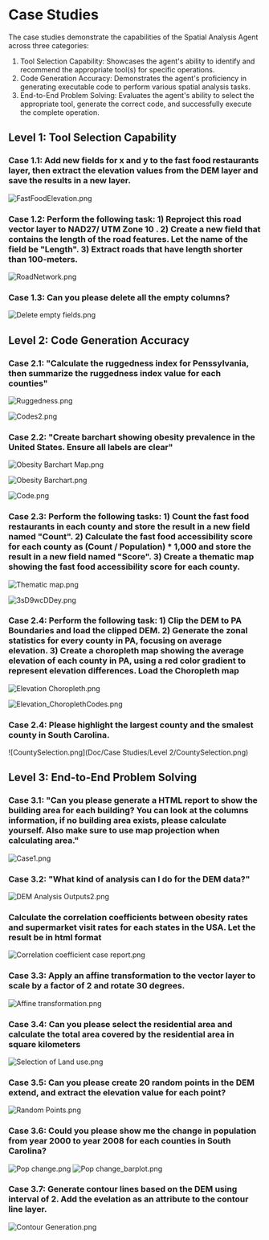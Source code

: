 # Case Studies
The case studies demonstrate the capabilities of the Spatial Analysis Agent across three categories:

1. Tool Selection Capability: Showcases the agent's ability to identify and recommend the appropriate tool(s) for specific operations.
2. Code Generation Accuracy: Demonstrates the agent's proficiency in generating executable code to perform various spatial analysis tasks.
3. End-to-End Problem Solving: Evaluates the agent's ability to select the appropriate tool, generate the correct code, and successfully execute the complete operation.

## Level 1: Tool Selection Capability
### Case 1.1: Add new fields for x and y to the fast food restaurants layer, then extract the elevation values from the DEM layer and save the results in a new layer.

![FastFoodElevation.png](Doc%2FCase%20Studies%2FLevel%201%2FPA%20DEM%20and%20Fast%20foods%2FFastFoodElevation.png)

### Case 1.2: Perform the following task: 1) Reproject this road vector layer to NAD27/ UTM Zone 10 . 2) Create a new field that contains the length of the road features. Let the name of the field be "Length". 3) Extract roads that have length shorter than 100-meters.

![RoadNetwork.png](Doc%2FCase%20Studies%2FLevel%201%2FRoadNetwork%2FRoadNetwork.png)

### Case 1.3: Can you please delete all the empty columns?

![Delete empty fields.png](Doc%2FCase%20Studies%2FLevel%201%2FData%20processing%2FDelete%20empty%20fields.png)

## Level 2: Code Generation Accuracy
### Case 2.1: "Calculate the ruggedness index for Penssylvania, then summarize the ruggedness index value for each counties"

![Ruggedness.png](Doc%2FCase%20Studies%2FLevel%202%2FRuggedness%2FRuggedness.png)

![Codes2.png](Doc%2FCase%20Studies%2FLevel%202%2FRuggedness%2FCodes2.png)


### Case 2.2: "Create barchart showing obesity prevalence in the United States. Ensure all labels are clear"

![Obesity Barchart Map.png](Doc%2FCase%20Studies%2FLevel%202%2FObesity%20Barchart%2FObesity%20Barchart%20Map.png)

![Obesity Barchart.png](Doc%2FCase%20Studies%2FLevel%202%2FObesity%20Barchart%2FObesity%20Barchart.png)

![Code.png](Doc%2FCase%20Studies%2FLevel%202%2FObesity%20Barchart%2FCode.png)


### Case 2.3: Perform the following tasks: 1) Count the fast food restaurants in each county and store the result in a new field named "Count". 2) Calculate the fast food accessibility score for each county as (Count / Population) * 1,000 and store the result in a new field named "Score". 3) Create a thematic map showing the fast food accessibility score for each county. 

![Thematic map.png](Doc%2FCase%20Studies%2FLevel%202%2FObesity%20Score%20and%20fast%20food%2FThematic%20map.png)

![3sD9wcDDey.png](Doc%2FCase%20Studies%2FLevel%202%2FObesity%20Score%20and%20fast%20food%2F3sD9wcDDey.png)

### Case 2.4: Perform the following task: 1) Clip the DEM to PA Boundaries and load the clipped DEM. 2) Generate the zonal statistics for every county in PA, focusing on average elevation. 3) Create a choropleth map showing the average elevation of each county in PA, using a red color gradient to represent elevation differences. Load the Choropleth map
![Elevation Choropleth.png](Doc%2FCase%20Studies%2FLevel%202%2FElevation%20Choropleth%2FElevation%20Choropleth.png)

![Elevation_ChoroplethCodes.png](Doc%2FCase%20Studies%2FLevel%202%2FElevation%20Choropleth%2FElevation_ChoroplethCodes.png)

### Case 2.4: Please highlight the largest county and the smalest county in South Carolina.
![CountySelection.png](Doc/Case Studies/Level 2/CountySelection.png)


## Level 3: End-to-End Problem Solving

### Case 3.1: "Can you please generate a HTML report to show the building area for each building? You can look at the columns information, if no building area exists, please calculate yourself. Also make sure to use map projection when calculating area."

![Case1.png](Doc%2FCase%20Studies%2FLevel%203%2FCase1.png)

### Case 3.2: "What kind of analysis can I do for the DEM data?"
![DEM Analysis Outputs2.png](Doc%2FCase%20Studies%2FLevel%203%2FDEM%20Analysis%2FDEM%20Analysis%20Outputs2.png)

### Calculate the correlation coefficients between obesity rates and supermarket visit rates for each states in the USA. Let the result be in html format

![Correlation coefficient case report.png](Doc%2FCase%20Studies%2FLevel%203%2FCorrelation%20Coefficient%2FCorrelation%20coefficient%20case%20report.png)

### Case 3.3: Apply an affine transformation to the vector layer to scale by a factor of 2 and rotate 30 degrees.

![Affine transformation.png](Doc%2FCase%20Studies%2FLevel%202%2FAffine%20Transformation%2FAffine%20transformation.png)

### Case 3.4: Can you please select the residential area and calculate the total area covered by the residential area in square kilometers

![Selection of Land use.png](Doc%2FCase%20Studies%2FLevel%203%2FSelection%20of%20Land%20use.png)

### Case 3.5: Can you please create 20 random points in the DEM extend, and extract the elevation value for each point?

![Random Points.png](Doc%2FCase%20Studies%2FLevel%203%2FRandom%20Points.png)

### Case 3.6: Could you please show me the change in population from year 2000 to year 2008 for each counties in South Carolina?

![Pop change.png](Doc%2FCase%20Studies%2FLevel%201%2FData%20processing%2FPop%20change.png)
![Pop change_barplot.png](Doc%2FCase%20Studies%2FLevel%201%2FData%20processing%2FPop%20change_barplot.png)


### Case 3.7: Generate contour lines based on the DEM using interval of 2. Add the evelation as an attribute to the contour line layer.
![Contour Generation.png](Doc%2FCase%20Studies%2FLevel%203%2FContour%20Generation.png)
